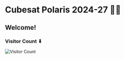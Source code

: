 # Cubesat Polaris 2024-27 🚀🌟

## Welcome!
### Visitor Count ⬇
<img src="https://profile-counter.glitch.me/{CubeSat-Polaris}/count.svg" alt="Visitor Count" />
